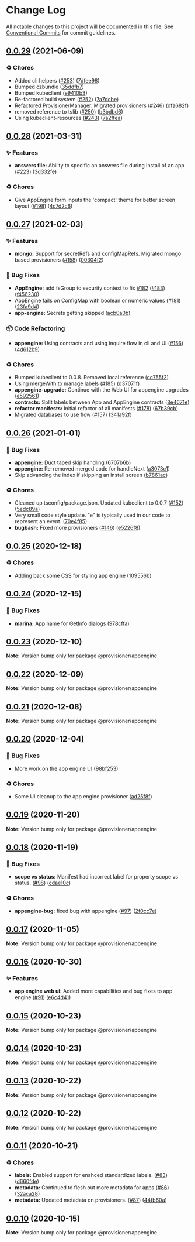 # Change Log

All notable changes to this project will be documented in this file.
See [Conventional Commits](https://conventionalcommits.org) for commit guidelines.

## [0.0.29](https://github.com/c6o/provisioners/compare/v0.0.28...v0.0.29) (2021-06-09)


### ♻️ Chores

* Added cli helpers ([#253](https://github.com/c6o/provisioners/issues/253)) ([7dfee98](https://github.com/c6o/provisioners/commit/7dfee984866c85666988c5283f75f174a6e93206))
* Bumped czbundle ([35ddfb7](https://github.com/c6o/provisioners/commit/35ddfb7f4134abd45c176e7db6578a3c07846dc2))
* Bumped kubeclient ([e9410b3](https://github.com/c6o/provisioners/commit/e9410b3dd57cc4bc0df5ef211cc4de534e3814aa))
* Re-factored build system ([#252](https://github.com/c6o/provisioners/issues/252)) ([7a7dcbe](https://github.com/c6o/provisioners/commit/7a7dcbe5a76ed785d0e8331614d569b696585177))
* Refactored ProvisionerManager. Migrated provisioners ([#246](https://github.com/c6o/provisioners/issues/246)) ([dfa682f](https://github.com/c6o/provisioners/commit/dfa682f90b096dd3009b782f57a740fe13896bda))
* removed reference to tslib ([#250](https://github.com/c6o/provisioners/issues/250)) ([b3bdbd6](https://github.com/c6o/provisioners/commit/b3bdbd6a1fae75be3eb4d6db8db461b3b0cd4ba3))
* Using kubeclient-resources ([#243](https://github.com/c6o/provisioners/issues/243)) ([7a2ffea](https://github.com/c6o/provisioners/commit/7a2ffea1ddb106a2f693e3b940e0a29c61a3c6e5))





## [0.0.28](https://github.com/c6o/provisioners/compare/v0.0.27...v0.0.28) (2021-03-31)


### ✨ Features

* **answers file:** Ability to specific an answers file during install of an app ([#223](https://github.com/c6o/provisioners/issues/223)) ([3d332fe](https://github.com/c6o/provisioners/commit/3d332fe887c87e38ba550351c8a0e706e7f8271e))


### ♻️ Chores

* Give AppEngine form inputs the 'compact' theme for better screen layout ([#198](https://github.com/c6o/provisioners/issues/198)) ([4c7d2c6](https://github.com/c6o/provisioners/commit/4c7d2c6e3278ec875ce298f77a0bfe044913ec20))





## [0.0.27](https://github.com/c6o/provisioners/compare/v0.0.26...v0.0.27) (2021-02-03)


### ✨ Features

* **mongo:** Support for secretRefs and configMapRefs. Migrated mongo based provisioners ([#158](https://github.com/c6o/provisioners/issues/158)) ([00304f2](https://github.com/c6o/provisioners/commit/00304f28e5044dc59567b93f9909939ea74e5b31))


### 🐛 Bug Fixes

* **AppEngine:** add fsGroup to security context to fix [#182](https://github.com/c6o/provisioners/issues/182) ([#183](https://github.com/c6o/provisioners/issues/183)) ([f456230](https://github.com/c6o/provisioners/commit/f4562308cc8c9682440861f7466e7848cb875626))
* AppEngine fails on ConfigMap with boolean or numeric values ([#181](https://github.com/c6o/provisioners/issues/181)) ([23fa9d4](https://github.com/c6o/provisioners/commit/23fa9d45d61c21d00c8f20af7b56b315f44c7905))
* **app-engine:** Secrets getting skipped ([acb0a0b](https://github.com/c6o/provisioners/commit/acb0a0b201acc3dc8debdd4166414ebeed8c711e))


### 📦 Code Refactoring

* **appengine:** Using contracts and using inquire flow in cli and UI ([#156](https://github.com/c6o/provisioners/issues/156)) ([4d612b9](https://github.com/c6o/provisioners/commit/4d612b909ac4eaa0ecddf3355363e7429e517204))


### ♻️ Chores

* Bumped kubeclient to 0.0.8. Removed local reference ([cc755f2](https://github.com/c6o/provisioners/commit/cc755f266ecd8322d3a31c292237da96b4db4b04))
* Using mergeWith to manage labels ([#185](https://github.com/c6o/provisioners/issues/185)) ([d37071f](https://github.com/c6o/provisioners/commit/d37071f6457ce1b4f3c300d5c10d860c79e75ae0))
* **appengine-upgrade:** Continue with the Web UI for appengine upgrades ([e592561](https://github.com/c6o/provisioners/commit/e59256169ee0dba0f7b94d6f2046ba9f307105c1))
* **contracts:** Split labels between App and AppEngine contracts ([8e4671e](https://github.com/c6o/provisioners/commit/8e4671ee732eb302f603987c488890db219eaace))
* **refactor manifests:** Initial refactor of all manifests ([#178](https://github.com/c6o/provisioners/issues/178)) ([67b39cb](https://github.com/c6o/provisioners/commit/67b39cb6e9277fe16d932ae16454e64ae39f6788))
* Migrated databases to use flow ([#157](https://github.com/c6o/provisioners/issues/157)) ([341a92f](https://github.com/c6o/provisioners/commit/341a92f534ea7e9c2b0ec27007b2a0dbeab6dbc2))





## [0.0.26](https://github.com/c6o/provisioners/compare/v0.0.25...v0.0.26) (2021-01-01)


### 🐛 Bug Fixes

* **appengine:** Duct taped skip handling ([6707b6b](https://github.com/c6o/provisioners/commit/6707b6bd0d4fe9d7a89a5656b1f80f132700915a))
* **appengine:** Re-removed merged code for handleNext ([a3073c1](https://github.com/c6o/provisioners/commit/a3073c1338a29f23f0b600919dff2453196bba4a))
* Skip advancing the index if skipping an install screen ([b7861ac](https://github.com/c6o/provisioners/commit/b7861aca80a3ceb5328bffefd06792247bcbddd8))


### ♻️ Chores

* Cleaned up tsconfig/package.json. Updated kubeclient to 0.0.7 ([#152](https://github.com/c6o/provisioners/issues/152)) ([5edc89a](https://github.com/c6o/provisioners/commit/5edc89a41bdd305c9f3650691454e8dfb32d128f))
* Very small code style update. "e" is typically used in our code to represent an event. ([70e4f85](https://github.com/c6o/provisioners/commit/70e4f8580fb657c7436d55b797f591b852b83e32))
* **bugbash:** Fixed more provisioners ([#146](https://github.com/c6o/provisioners/issues/146)) ([e5226f8](https://github.com/c6o/provisioners/commit/e5226f8786700b255c2d4b9cb95010449822394a))





## [0.0.25](https://github.com/c6o/provisioners/compare/v0.0.24...v0.0.25) (2020-12-18)


### ♻️ Chores

* Adding back some CSS for styling app engine ([109556b](https://github.com/c6o/provisioners/commit/109556bd6728db1cdfae41dc14b38fad347f4406))





## [0.0.24](https://github.com/c6o/provisioners/compare/v0.0.23...v0.0.24) (2020-12-15)


### 🐛 Bug Fixes

* **marina:** App name for GetInfo dialogs ([978cffa](https://github.com/c6o/provisioners/commit/978cffae97fe376f842f532305803687c41bde42))





## [0.0.23](https://github.com/c6o/provisioners/compare/v0.0.22...v0.0.23) (2020-12-10)

**Note:** Version bump only for package @provisioner/appengine





## [0.0.22](https://github.com/c6o/provisioners/compare/v0.0.21...v0.0.22) (2020-12-09)

**Note:** Version bump only for package @provisioner/appengine





## [0.0.21](https://github.com/c6o/provisioners/compare/v0.0.20...v0.0.21) (2020-12-08)

**Note:** Version bump only for package @provisioner/appengine





## [0.0.20](https://github.com/c6o/provisioners/compare/v0.0.19...v0.0.20) (2020-12-04)


### 🐛 Bug Fixes

* More work on the app engine UI ([98bf253](https://github.com/c6o/provisioners/commit/98bf25318b1235d1c22014991a59799484bb9aef))


### ♻️ Chores

* Some UI cleanup to the app engine provisioner ([ad25f8f](https://github.com/c6o/provisioners/commit/ad25f8f472fe0ccb2f10db33537e2181486d6465))





## [0.0.19](https://github.com/c6o/provisioners/compare/v0.0.18...v0.0.19) (2020-11-20)

**Note:** Version bump only for package @provisioner/appengine





## [0.0.18](https://github.com/c6o/provisioners/compare/v0.0.17...v0.0.18) (2020-11-19)


### 🐛 Bug Fixes

* **scope vs status:** Manifest had incorrect label for property scope vs status. ([#98](https://github.com/c6o/provisioners/issues/98)) ([cdae10c](https://github.com/c6o/provisioners/commit/cdae10cce61ad8b1c2d9995a74096990e5de40a1))


### ♻️ Chores

* **appengine-bug:** fixed bug with appengine ([#97](https://github.com/c6o/provisioners/issues/97)) ([2f0cc7e](https://github.com/c6o/provisioners/commit/2f0cc7e751bad6c4e33188e15d682c3c9ae05322))





## [0.0.17](https://github.com/c6o/provisioners/compare/v0.0.16...v0.0.17) (2020-11-05)

**Note:** Version bump only for package @provisioner/appengine





## [0.0.16](https://github.com/c6o/provisioners/compare/v0.0.15...v0.0.16) (2020-10-30)


### ✨ Features

* **app engine web ui:** Added more capabilities and bug fixes to app engine ([#91](https://github.com/c6o/provisioners/issues/91)) ([e6c4d41](https://github.com/c6o/provisioners/commit/e6c4d41965741be6f1641c9b99b8199d3a94617f))





## [0.0.15](https://github.com/c6o/provisioners/compare/v0.0.14...v0.0.15) (2020-10-23)

**Note:** Version bump only for package @provisioner/appengine





## [0.0.14](https://github.com/c6o/provisioners/compare/v0.0.13...v0.0.14) (2020-10-23)

**Note:** Version bump only for package @provisioner/appengine





## [0.0.13](https://github.com/c6o/provisioners/compare/v0.0.12...v0.0.13) (2020-10-22)

**Note:** Version bump only for package @provisioner/appengine





## [0.0.12](https://github.com/c6o/provisioners/compare/v0.0.11...v0.0.12) (2020-10-22)

**Note:** Version bump only for package @provisioner/appengine





## [0.0.11](https://github.com/c6o/provisioners/compare/v0.0.10...v0.0.11) (2020-10-21)


### ♻️ Chores

* **labels:** Enabled support for enahced standardized labels. ([#83](https://github.com/c6o/provisioners/issues/83)) ([d660fde](https://github.com/c6o/provisioners/commit/d660fdef3066a8820d615ef637200a60c9bb3dbf))
* **metadata:** Continued to flesh out more metadata for apps ([#86](https://github.com/c6o/provisioners/issues/86)) ([32aca28](https://github.com/c6o/provisioners/commit/32aca2857c5bd618632782b4f48849a35bfe9442))
* **metadata:** Updated metadata on provisioners. ([#87](https://github.com/c6o/provisioners/issues/87)) ([44fb60a](https://github.com/c6o/provisioners/commit/44fb60abf7647b8393a390554f14fd4a767bcf49))





## [0.0.10](https://github.com/c6o/provisioners/compare/v0.0.9...v0.0.10) (2020-10-15)

**Note:** Version bump only for package @provisioner/appengine

